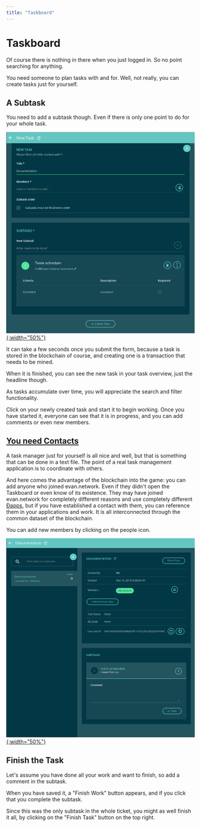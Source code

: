 ```yaml
---
title: "Taskboard"
---
```


# Taskboard

Of course there is nothing in there when you just logged in. So no point searching for anything.

You need someone to plan tasks with and for. Well, not really, you can create tasks just for yourself.

## A Subtask

You need to add a subtask though. Even if there is only one point to do for your whole task.

[![create task](/public/tutorial/create_task.png){:width="50%"}](/public/tutorial/create_task.png)


It can take a few seconds once you submit the form, because a task is stored in the blockchain of course, and creating one is a transaction that needs to be mined.

When it is finished, you can see the new task in your task overview, just the headline though.

As tasks accumulate over time, you will appreciate the search and filter functionality.

Click on your newly created task and start it to begin working. Once you have started it, everyone can
see that it is in progress, and you can add comments or even new members.

## [You need Contacts](/tutorial/contacts)

A task manager just for yourself is all nice and well, but that is something that can be done in a text file. The point of a real task management application is to coordinate with others.

And here comes the advantage of the blockchain into the game: you can add anyone who joined evan.network.
Even if they didn't open the Taskboard or even know of its existence. They may have joined evan.network for completely different reasons and use completely different [Ðapps](/dev/dapps), but if you have established a contact with them, you can reference them in your applications and work. It is all interconnected through the common dataset of the blockchain.

You can add new members by clicking on the people icon.


[![create task](/public/tutorial/edit_task.png){:width="50%"}](/public/tutorial/edit_task.png)

## Finish the Task

Let's assume you have done all your work and want to finish, so add a comment in the subtask.

When you have saved it, a "Finish Work" button appears, and if you click that you complete the subtask.

Since this was the only subtask in the whole ticket, you might as well finish it all,
by clicking on the "Finish Task"  button on the top right.
